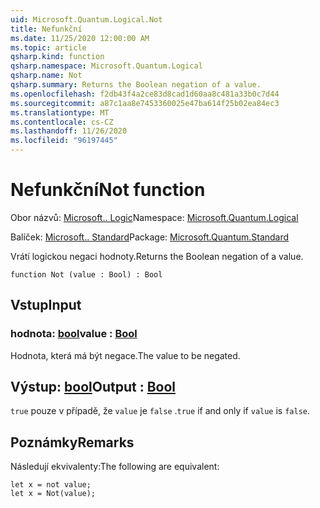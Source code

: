 ```yaml
---
uid: Microsoft.Quantum.Logical.Not
title: Nefunkční
ms.date: 11/25/2020 12:00:00 AM
ms.topic: article
qsharp.kind: function
qsharp.namespace: Microsoft.Quantum.Logical
qsharp.name: Not
qsharp.summary: Returns the Boolean negation of a value.
ms.openlocfilehash: f2db43f4a2ce83d8cad1d60aa8c481a33b0c7d44
ms.sourcegitcommit: a87c1aa8e7453360025e47ba614f25b02ea84ec3
ms.translationtype: MT
ms.contentlocale: cs-CZ
ms.lasthandoff: 11/26/2020
ms.locfileid: "96197445"
---
```

# <a name="not-function"></a><span data-ttu-id="ccde3-102">Nefunkční</span><span class="sxs-lookup"><span data-stu-id="ccde3-102">Not function</span></span>

<span data-ttu-id="ccde3-103">Obor názvů: [Microsoft.. Logic](xref:Microsoft.Quantum.Logical)</span><span class="sxs-lookup"><span data-stu-id="ccde3-103">Namespace: [Microsoft.Quantum.Logical](xref:Microsoft.Quantum.Logical)</span></span>

<span data-ttu-id="ccde3-104">Balíček: [Microsoft.. Standard](https://nuget.org/packages/Microsoft.Quantum.Standard)</span><span class="sxs-lookup"><span data-stu-id="ccde3-104">Package: [Microsoft.Quantum.Standard](https://nuget.org/packages/Microsoft.Quantum.Standard)</span></span>


<span data-ttu-id="ccde3-105">Vrátí logickou negaci hodnoty.</span><span class="sxs-lookup"><span data-stu-id="ccde3-105">Returns the Boolean negation of a value.</span></span>

```qsharp
function Not (value : Bool) : Bool
```


## <a name="input"></a><span data-ttu-id="ccde3-106">Vstup</span><span class="sxs-lookup"><span data-stu-id="ccde3-106">Input</span></span>

### <a name="value--bool"></a><span data-ttu-id="ccde3-107">hodnota: [bool](xref:microsoft.quantum.lang-ref.bool)</span><span class="sxs-lookup"><span data-stu-id="ccde3-107">value : [Bool](xref:microsoft.quantum.lang-ref.bool)</span></span>

<span data-ttu-id="ccde3-108">Hodnota, která má být negace.</span><span class="sxs-lookup"><span data-stu-id="ccde3-108">The value to be negated.</span></span>



## <a name="output--bool"></a><span data-ttu-id="ccde3-109">Výstup: [bool](xref:microsoft.quantum.lang-ref.bool)</span><span class="sxs-lookup"><span data-stu-id="ccde3-109">Output : [Bool](xref:microsoft.quantum.lang-ref.bool)</span></span>

<span data-ttu-id="ccde3-110">`true` pouze v případě, že `value` je `false` .</span><span class="sxs-lookup"><span data-stu-id="ccde3-110">`true` if and only if `value` is `false`.</span></span>

## <a name="remarks"></a><span data-ttu-id="ccde3-111">Poznámky</span><span class="sxs-lookup"><span data-stu-id="ccde3-111">Remarks</span></span>

<span data-ttu-id="ccde3-112">Následují ekvivalenty:</span><span class="sxs-lookup"><span data-stu-id="ccde3-112">The following are equivalent:</span></span>

```Q#
let x = not value;
let x = Not(value);
```